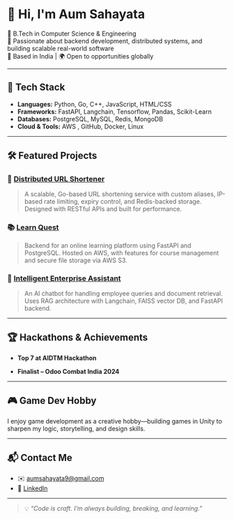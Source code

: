 # 👋 Hi, I'm Aum Sahayata

🚀 B.Tech in Computer Science & Engineering  
🎯 Passionate about backend development, distributed systems, and building scalable real-world software  
📍 Based in India | 🌍 Open to opportunities globally

---

## 🔧 Tech Stack

- **Languages:** Python, Go, C++, JavaScript, HTML/CSS  
- **Frameworks:** FastAPI, Langchain, Tensorflow, Pandas, Scikit-Learn
- **Databases:** PostgreSQL, MySQL, Redis, MongoDB
- **Cloud & Tools:** AWS , GitHub, Docker, Linux

---

## 🛠 Featured Projects

### 🔗 [Distributed URL Shortener](https://github.com/AumSahayata/URL-shortener-using-Go)
> A scalable, Go-based URL shortening service with custom aliases, IP-based rate limiting, expiry control, and Redis-backed storage. Designed with RESTful APIs and built for performance.

### 📚 [Learn Quest](https://github.com/AumSahayata/learnquest_backend)
> Backend for an online learning platform using FastAPI and PostgreSQL. Hosted on AWS, with features for course management and secure file storage via AWS S3.

### 🧠 [Intelligent Enterprise Assistant](https://github.com/AumSahayata/code-wiz-backend)
> An AI chatbot for handling employee queries and document retrieval. Uses RAG architecture with Langchain, FAISS vector DB, and FastAPI backend.
---

## 🏆 Hackathons & Achievements

- **Top 7 at AIDTM Hackathon**  

- **Finalist – Odoo Combat India 2024**  
---

## 🎮 Game Dev Hobby

I enjoy game development as a creative hobby—building games in Unity to sharpen my logic, storytelling, and design skills.

---


## 📬 Contact Me

- ✉️ aumsahayata9@gmail.com  
- 💼 [LinkedIn](https://www.linkedin.com/in/aum-sahayata/)  

---

> 💡 *“Code is craft. I’m always building, breaking, and learning.”*
